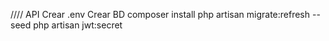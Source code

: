 //// API
Crear .env 
Crear BD
composer install
php artisan migrate:refresh --seed
php artisan jwt:secret
